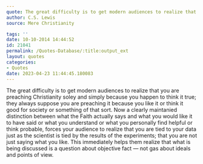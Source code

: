 ```yaml
---
quote: The great difficulty is to get modern audiences to realize that you are preaching Christianity soley and simply because you happen to think it true
author: C.S. Lewis
source: Mere Christianity

tags: ''
date: 10-10-2014 14:44:52
id: 21041
permalink: /Quotes-Database/:title:output_ext
layout: quotes
categories:
- Quotes
date: 2023-04-23 11:44:45.180083
---
```

The great difficulty is to get modern audiences to realize that you are preaching
  Christianity soley and simply because you happen to think it true; they always suppose
  you are preaching it because you like it or think it good for society or something
  of that sort. Now a clearly maintanied distinction between what the Faith actually
  says and what you would like it to have said or what you understand or what you
  personally find helpful or think probable, forces your audience to realize that
  you are tied to your data just as the scientist is tied by the results of the experiments;
  that you are not just saying what you like. This immediately helps them realize
  that what is being discussed is a question about objective fact — not gas about
  ideals and points of view.
